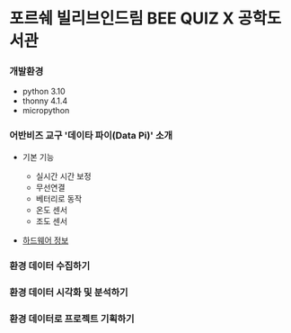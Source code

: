 # 포르쉐 빌리브인드림 BEE QUIZ X 공학도서관

### 개발환경 
- python 3.10 
- thonny 4.1.4  
- micropython 

### 어반비즈 교구 '데이타 파이(Data Pi)' 소개 
- 기본 기능 
    - 실시간 시간 보정  
    - 무선연결 
    - 베터리로 동작
    - 온도 센서 
    - 조도 센서 

- [하드웨어 정보](/Docs/Hardware.md)

### 환경 데이터 수집하기 

### 환경 데이터 시각화 및 분석하기 

### 환경 데이터로 프로젝트 기획하기


